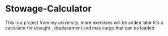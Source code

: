 # Stowage-Calculator
This is a project from my university. more exercises will be added later
It's a calculator for draught , displacement and max cargo that can be loaded 
